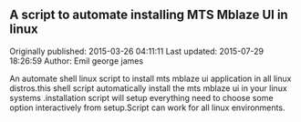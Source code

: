 ## A  script to automate  installing MTS Mblaze UI in linux

Originally published: 2015-03-26 04:11:11
Last updated: 2015-07-29 18:26:59
Author: Emil george james

An automate shell linux script to install mts mblaze ui application in  all linux distros.this shell script automatically install the mts mblaze ui in your linux systems .installation script will setup everything need to choose some option interactively from setup.Script can work for all linux environments.